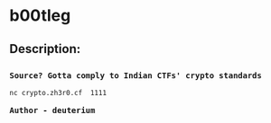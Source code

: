 
# b00tleg
## Description:
<div style="font-family: Consolas,monaco,monospace;  padding-top: 2%;">
    <b>
        Source? Gotta comply to Indian CTFs' crypto standards
        </b>
			 <br>
        <br>
	<code>nc crypto.zh3r0.cf  1111</code>
    <br>
	<br>
    <b>Author - deuterium</b>
    </div>

